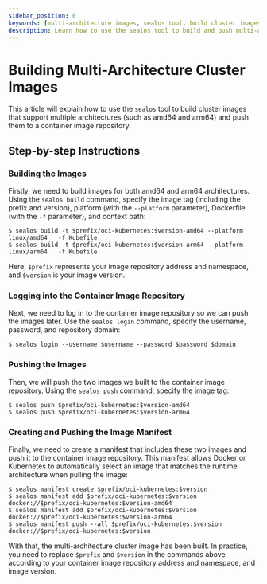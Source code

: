 ```yaml
---
sidebar_position: 0
keywords: [multi-architecture images, sealos tool, build cluster images, amd64 arm64, container image repository]
description: Learn how to use the sealos tool to build and push multi-architecture cluster images for amd64 and arm64 to a container image repository.
---
```


# Building Multi-Architecture Cluster Images

This article will explain how to use the `sealos` tool to build cluster images that support multiple architectures (such
as amd64 and arm64) and push them to a container image repository.

## Step-by-step Instructions

### Building the Images

Firstly, we need to build images for both amd64 and arm64 architectures. Using the `sealos build` command, specify the
image tag (including the prefix and version), platform (with the `--platform` parameter), Dockerfile (with the `-f`
parameter), and context path:

```shell
$ sealos build -t $prefix/oci-kubernetes:$version-amd64 --platform linux/amd64   -f Kubefile  .
$ sealos build -t $prefix/oci-kubernetes:$version-arm64 --platform linux/arm64   -f Kubefile  .
```

Here, `$prefix` represents your image repository address and namespace, and `$version` is your image version.

### Logging into the Container Image Repository

Next, we need to log in to the container image repository so we can push the images later. Use the `sealos login`
command, specify the username, password, and repository domain:

```shell
$ sealos login --username $username --password $password $domain
```

### Pushing the Images

Then, we will push the two images we built to the container image repository. Using the `sealos push` command, specify
the image tag:

```shell
$ sealos push $prefix/oci-kubernetes:$version-amd64
$ sealos push $prefix/oci-kubernetes:$version-arm64
```

### Creating and Pushing the Image Manifest

Finally, we need to create a manifest that includes these two images and push it to the container image repository. This
manifest allows Docker or Kubernetes to automatically select an image that matches the runtime architecture when pulling
the image:

```shell
$ sealos manifest create $prefix/oci-kubernetes:$version
$ sealos manifest add $prefix/oci-kubernetes:$version docker://$prefix/oci-kubernetes:$version-amd64
$ sealos manifest add $prefix/oci-kubernetes:$version docker://$prefix/oci-kubernetes:$version-arm64
$ sealos manifest push --all $prefix/oci-kubernetes:$version docker://$prefix/oci-kubernetes:$version
```

With that, the multi-architecture cluster image has been built. In practice, you need to replace `$prefix` and
`$version` in the commands above according to your container image repository address and namespace, and image version.
